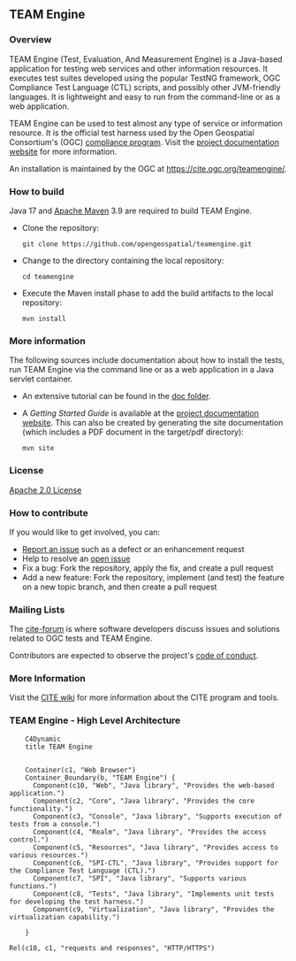 ## TEAM Engine

### Overview 

TEAM Engine (Test, Evaluation, And Measurement Engine) is a Java-based application for 
testing web services and other information resources. It executes test suites developed 
using the popular TestNG framework, OGC Compliance Test Language (CTL) scripts, and possibly 
other JVM-friendly languages. It is lightweight and easy to run from the command-line or 
as a web application. 

TEAM Engine can be used to test almost any type of service or information resource. It is 
the official test harness used by the Open Geospatial Consortium's (OGC) [compliance program](https://www.ogc.org/resources/compliance/). 
Visit the [project documentation website](https://opengeospatial.github.io/teamengine/) 
for more information.

An installation is maintained by the OGC at https://cite.ogc.org/teamengine/.

### How to build

Java 17 and [Apache Maven](http://maven.apache.org/) 3.9 are required to build TEAM Engine.

* Clone the repository:

   `git clone https://github.com/opengeospatial/teamengine.git`

* Change to the directory containing the local repository:

   `cd teamengine`

* Execute the Maven install phase to add the build artifacts to the local repository:

   `mvn install`

### More information 

The following sources include documentation about how to install the tests, run TEAM Engine via the 
command line or as a web application in a Java servlet container.

* An extensive tutorial can be found in the [doc folder](https://github.com/opengeospatial/teamengine/blob/master/src/site/doc/en/index.rst). 

* A _Getting Started Guide_ is available at the [project documentation website](https://opengeospatial.github.io/teamengine/). 
This can also be created by generating the site documentation (which includes a PDF 
document in the target/pdf directory):

   `mvn site` 

### License

[Apache 2.0 License](LICENSE.txt)

### How to contribute

If you would like to get involved, you can:

* [Report an issue](https://github.com/opengeospatial/teamengine/issues) such as a defect or an 
enhancement request
* Help to resolve an [open issue](https://github.com/opengeospatial/teamengine/issues?q=is%3Aopen)
* Fix a bug: Fork the repository, apply the fix, and create a pull request
* Add a new feature: Fork the repository, implement (and test) the feature on a new topic 
branch, and then create a pull request

### Mailing Lists

The [cite-forum](https://lists.ogc.org/mailman/listinfo/cite-forum) is where software developers discuss issues 
and solutions related to OGC tests and TEAM Engine. 

Contributors are expected to observe the project's [code of conduct](https://github.com/opengeospatial/teamengine/blob/master/CODE_OF_CONDUCT.md).

### More Information

Visit the [CITE wiki](https://github.com/opengeospatial/cite/wiki) for more information about the 
CITE program and tools.

### TEAM Engine - High Level Architecture

```mermaid
    C4Dynamic
    title TEAM Engine


    Container(c1, "Web Browser")
    Container_Boundary(b, "TEAM Engine") {
      Component(c10, "Web", "Java library", "Provides the web-based application.")
      Component(c2, "Core", "Java library", "Provides the core functionality.")
      Component(c3, "Console", "Java library", "Supports execution of tests from a console.")
      Component(c4, "Realm", "Java library", "Provides the access control.")
      Component(c5, "Resources", "Java library", "Provides access to various resources.")
      Component(c6, "SPI-CTL", "Java library", "Provides support for the Compliance Test Language (CTL).")
      Component(c7, "SPI", "Java library", "Supports various functions.")
      Component(c8, "Tests", "Java library", "Implements unit tests for developing the test harness.")
      Component(c9, "Virtualization", "Java library", "Provides the virtualization capability.")
      
    }
  
Rel(c10, c1, "requests and responses", "HTTP/HTTPS")

```
